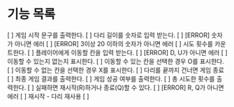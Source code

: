 # 기능 목록

[ ] 게임 시작 문구를 출력한다.
[ ] 다리 길이를 숫자로 입력 받는다.
    [ ] [ERROR] 숫자가 아니면 에러
    [ ] [ERROR] 3이상 20 이하의 숫자가 아니면 에러
[ ] 시도 횟수를 카운트한다.
[ ] 플레이어에게 이동할 칸을 입력 받는다.
    [ ] [ERROR] D, U가 아니면 에러
[ ] 이동할 수 있는지 없는지 표시한다.
    [ ] 이동할 수 있는 칸을 선택한 경우 O를 표시한다.
    [ ] 이동할 수 없는 칸을 선택한 경우 X를 표시한다.
[ ] 다리를 끝까지 건너면 게임 종료
[ ] 최종 게임 결과를 출력한다.
[ ] 게임 성공 여부를 출력한다.
[ ] 총 시도한 횟수를 출력한다.
[ ] 실패하면 재시작(R)하거나 종료(Q)할 수 있다.
    [ ] [ERROR] R, Q가 아니면 에러
[ ] 재시작 - 다리 재사용
[ ] 